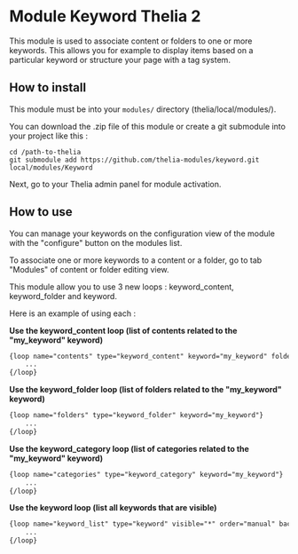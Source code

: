 # Module Keyword Thelia 2

This module is used to associate content or folders to one or more keywords.
This allows you for example to display items based on a particular keyword or structure your page with a tag system.

## How to install

This module must be into your ```modules/``` directory (thelia/local/modules/).

You can download the .zip file of this module or create a git submodule into your project like this :

```
cd /path-to-thelia
git submodule add https://github.com/thelia-modules/keyword.git local/modules/Keyword
```

Next, go to your Thelia admin panel for module activation.

## How to use

You can manage your keywords on the configuration view of the module with the "configure" button on the modules list.

To associate one or more keywords to a content or a folder, go to tab "Modules" of content or folder editing view.

This module allow you to use 3 new loops : keyword_content, keyword_folder and keyword.

Here is an example of using each :

__Use the keyword_content loop (list of contents related to the "my_keyword" keyword)__
```html
{loop name="contents" type="keyword_content" keyword="my_keyword" folder="1" order="manual_reverse"}
    ...
{/loop}
```

__Use the keyword_folder loop (list of folders related to the "my_keyword" keyword)__
```html
{loop name="folders" type="keyword_folder" keyword="my_keyword"}
    ...
{/loop}
```

__Use the keyword_category loop (list of categories related to the "my_keyword" keyword)__
```html
{loop name="categories" type="keyword_category" keyword="my_keyword"}
    ...
{/loop}
```

__Use the keyword loop (list all keywords that are visible)__
```html
{loop name="keyword_list" type="keyword" visible="*" order="manual" backend_context="1" lang=$lang_id}
    ...
{/loop}
```
